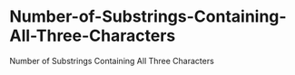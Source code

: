 # Number-of-Substrings-Containing-All-Three-Characters
Number of Substrings Containing All Three Characters
